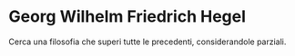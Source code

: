 # Georg Wilhelm Friedrich Hegel
Cerca una filosofia che superi tutte le precedenti, considerandole parziali.